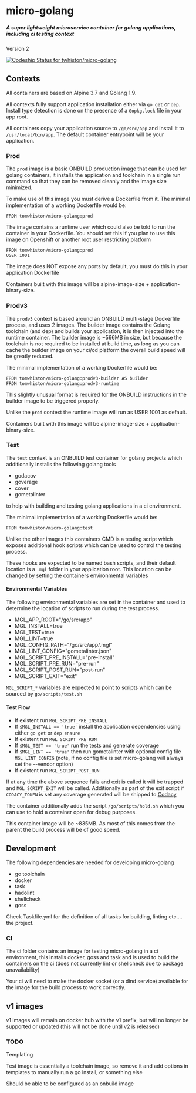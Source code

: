 # micro-golang
##### A super lightweight microservice container for golang applications, including ci testing context
Version 2

[ ![Codeship Status for twhiston/micro-golang](https://app.codeship.com/projects/cb4b5360-2c28-0135-d4a4-7229e0f954fc/status?branch=master)](https://app.codeship.com/projects/224201)

## Contexts

All containers are based on Alpine 3.7 and Golang 1.9.

All contexts fully support application installation either via `go get` or `dep`.
Install type detection is done on the presence of a `Gopkg.lock` file in your app root.

All containers copy your application source to `/go/src/app` and install it to `/usr/local/bin/app`.
The default container entrypoint will be your application.

### Prod

The `prod` image is a basic ONBUILD production image that can be used for golang containers,
it installs the application and toolchain in a single run command so that they can be removed
cleanly and the image size minimized.

To make use of this image you must derive a Dockerfile from it.
The minimal implementation of a working Dockerfile would be:
```
FROM tomwhiston/micro-golang:prod
```

The image contains a runtime user which could also be told to run the container in your Dockerfile.
You should set this if you plan to use this image on Openshift or another root user restricting platform
```
FROM tomwhiston/micro-golang:prod
USER 1001
```

The image does NOT expose any ports by default, you must do this in your application Dockerfile

Containers built with this image will be alpine-image-size + application-binary-size.

### Prodv3

The `prodv3` context is based around an ONBUILD multi-stage Dockerfile process, and uses 2 images.
The builder image contains the Golang toolchain (and dep) and builds your application, it is then injected into the runtime container.
The builder image is ~566MB in size, but because the toolchain is not required to be installed at build time, as long as you can cache the
builder image on your ci/cd platform the overall build speed will be greatly reduced.

The minimal implementation of a working Dockerfile would be:
```
FROM tomwhiston/micro-golang:prodv3-builder AS builder
FROM tomwhiston/micro-golang:prodv3-runtime
```
This slightly unusual format is required for the ONBUILD instructions in the builder image to be triggered properly.

Unlike the `prod` context the runtime image will run as USER 1001 as default.

Containers built with this image will be alpine-image-size + application-binary-size.

### Test

The `test` context is an ONBUILD test container for golang projects which additionally installs the following golang tools

- godacov
- goverage
- cover
- gometalinter

to help with building and testing golang applications in a ci environment.

The minimal implementation of a working Dockerfile would be:
```
FROM tomwhiston/micro-golang:test
```

Unlike the other images this containers CMD is a testing script which exposes additional hook scripts which can be used to control the testing process.

These hooks are expected to be named bash scripts, and their default location is a `.mgl` folder in your application root. This location can be changed by setting the containers environmental variables

#### Environmental Variables

The following environmental variables are set in the container and used to determine the location of scripts to run during the test process.

- MGL_APP_ROOT="/go/src/app"
- MGL_INSTALL=true
- MGL_TEST=true
- MGL_LINT=true
- MGL_CONFIG_PATH="/go/src/app/.mgl"
- MGL_LINT_CONFIG="gometalinter.json"
- MGL_SCRIPT_PRE_INSTALL="pre-install"
- MGL_SCRIPT_PRE_RUN="pre-run"
- MGL_SCRIPT_POST_RUN="post-run"
- MGL_SCRIPT_EXIT="exit"

`MGL_SCRIPT_*` variables are expected to point to scripts which can be sourced by `go/scripts/test.sh`

#### Test Flow

- If existent run `MGL_SCRIPT_PRE_INSTALL`
- If `$MGL_INSTALL == 'true'` install the application dependencies using either `go get` or `dep ensure`
- If existent run `MGL_SCRIPT_PRE_RUN`
- If `$MGL_TEST == 'true'` run the tests and generate coverage
- If `$MGL_LINT == 'true'` then run gometalinter with optional config file `MGL_LINT_CONFIG` (note, if no config file is set micro-golang will always set the --vendor option)
- If existent run `MGL_SCRIPT_POST_RUN`

If at any time the above sequence fails and exit is called it will be trapped and `MGL_SCRIPT_EXIT` will be called.
Additionally as part of the exit script if `CODACY_TOKEN` is set any coverage generated will be shipped to [Codacy](https://www.codacy.com)

The container additionally adds the script `/go/scripts/hold.sh` which you can use to hold a container open for debug purposes.

This container image will be ~835MB. As most of this comes from the parent the build process will be of good speed.

## Development

The following dependencies are needed for developing micro-golang

- go toolchain
- docker
- task
- hadolint
- shellcheck
- goss

Check Taskfile.yml for the definition of all tasks for building, linting etc.... the project.

### CI

The ci folder contains an image for testing micro-golang in a ci environment, this installs docker, goss and task
and is used to build the containers on the ci (does not currently lint or shellcheck due to package unavailability)

Your ci will need to make the docker socket (or a dind service) available for the image for the build process to work correctly.

## v1 images

v1 images will remain on docker hub with the v1 prefix, but will no longer be supported or updated
(this will not be done until v2 is released)

### TODO

Templating


Test image is essentially a toolchain image, so remove it and add options in templates to manually run a go install, 
or something else

Should be able to be configured as an onbuild image